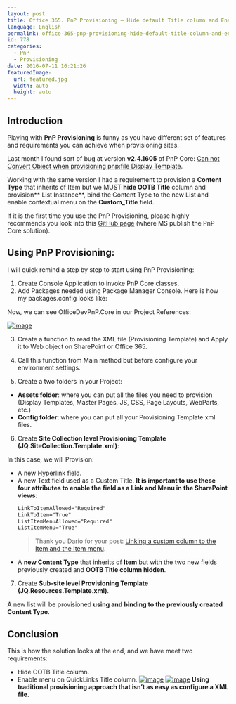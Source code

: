 ```yaml
---
layout: post
title: Office 365. PnP Provisioning – Hide default Title column and Enable menu for Other Custom Text Column
language: English
permalink: office-365-pnp-provisioning-hide-default-title-column-and-enable-menu-for-other-custom-text-column
id: 778
categories:
  - PnP
  - Provisioning
date: 2016-07-11 16:21:26
featuredImage: 
  url: featured.jpg
  width: auto
  height: auto
---
```


## Introduction
Playing with **PnP Provisioning** is funny as you have different set of features and requirements you can achieve when provisioning sites. 

Last month I found sort of bug at version **v2.4.1605** of PnP Core: [Can not Convert Object when provisioning pnp:file Display Template](/2016/06/14/office-365-cannot-convert-object-problem-when-provisioning-pnpfile-display-template).

Working with the same version I had a requirement to provision a **Content Type** that inherits of Item but we MUST **hide OOTB Title** column and provision** List Instance**, bind the Content Type to the new List and enable contextual menu on the **Custom_Title** field.

If it is the first time you use the PnP Provisioning, please highly recommends you look into this [GitHub page](https://github.com/OfficeDev/PnP-Sites-Core/tree/master/Core) (where MS publish the PnP Core solution).

## Using PnP Provisioning:
I will quick remind a step by step to start using PnP Provisioning:

1. Create Console Application to invoke PnP Core classes.
2. Add Packages needed using Package Manager Console. Here is how my packages.config looks like:
  <script src="https://gist.github.com/jquintozamora/f515a5b04ed7b3f4c458fb5203db2051.js"></script> 

  Now, we can see OfficeDevPnP.Core in our Project References:

  [![image](./image.png "image")](./image.png)

3. Create a function to read the XML file (Provisioning Template) and Apply it to Web object on SharePoint or Office 365.

4. Call this function from Main method but before configure your environment settings.

  <script src="https://gist.github.com/jquintozamora/470f7dbf18c5d7ffcba7708fa5adddaa.js"></script> 

5. Create a two folders in your Project:
  - **Assets folder**: where you can put all the files you need to provision (Display Templates, Master Pages, JS, CSS, Page Layouts, WebParts, etc.)
  - **Config folder**: where you can put all your Provisioning Template xml files.

6. Create **Site Collection level Provisioning Template (JQ.SiteCollection.Template.xml)**:

  <script src="https://gist.github.com/jquintozamora/f396ccabb878f0f54d96536bc509572b.js"></script> 

  In this case, we will Provision:
  - A new Hyperlink field.
  - A new Text field used as a Custom Title. **It is important to use these four attributes to enable the field as a Link and Menu in** **the SharePoint views**: 
    ```xml
    LinkToItemAllowed="Required" 
    LinkToItem="True" 
    ListItemMenuAllowed="Required" 
    ListItemMenu="True" 
    ```
    > Thank you Dario for your post: [Linking a custom column to the Item and the Item menu](http://js231sharepoint.com/linking-a-custom-column-to-the-item-and-the-item-menu-on-sharepoint).
  - A **new Content Type** that inherits of **Item** but with the two new fields previously created and **OOTB Title column hidden**. 

7. Create **Sub-site level Provisioning Template (JQ.Resources.Template.xml)**.

  <script   src="https://gist.github.com/jquintozamora/547c298bbdc19b6b2735847dc3fed524.js"></script> 

  A new list will be provisioned **using and binding to the previously created Content Type**.


## Conclusion
This is how the solution looks at the end, and we have meet two requirements:

- Hide OOTB Title column. 
- Enable menu on QuickLinks Title column.
[![image](./image-1.png "image")](./image-1.png)
[![image](./image-2.png "image")](./image-2.png)
**Using traditional provisioning approach that isn’t as easy as configure a XML file.**
